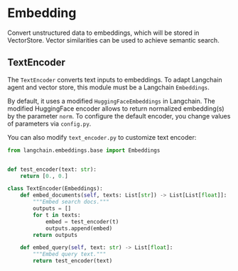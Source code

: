 # Embedding

Convert unstructured data to embeddings, which will be stored in VectorStore.
Vector similarities can be used to achieve semantic search.

## TextEncoder

The `TextEncoder` converts text inputs to embeddings.
To adapt Langchain agent and vector store, this module must be a Langchain `Embeddings`.

By default, it uses a modified `HuggingFaceEmbeddings` in Langchain.
The modified HuggingFace encoder allows to return normalized embedding(s) by the parameter `norm`.
To configure the default encoder, you change values of parameters via `config.py`.

You can also modify `text_encoder.py` to customize text encoder:

```python
from langchain.embeddings.base import Embeddings


def test_encoder(text: str):
    return [0., 0.]

class TextEncoder(Embeddings):
    def embed_documents(self, texts: List[str]) -> List[List[float]]:
        """Embed search docs."""
        outputs = []
        for t in texts:
            embed = test_encoder(t)
            outputs.append(embed)
        return outputs

    def embed_query(self, text: str) -> List[float]:
        """Embed query text."""
        return test_encoder(text)
```